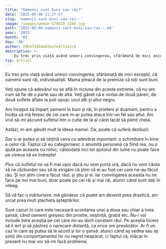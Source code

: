 ```yaml
---
title: "Oamenii sunt buni sau răi?"
date: '2015-05-06 21:27:57'
slug: 'oamenii-sunt-buni-sau-rai--'
image: /images/woman-578820_1280.jpg
path: '2015-05-06-oamenii-sunt-buni-sau-rai--.md'
year: '2015'
month: '05'
day: '06'
author: 59b473454e63ea7e4713a3cd
description: >-
    Eu trec prin viață având uneori convingerea, sfărâmată de mici excepții, că oamenii sunt răi, individualiști. Mama pleacă de la premiza că toți sunt buni.Veți spune că adevărul nu se află în niciuna 
tip: articol
---
```

<div class="kg-card-markdown"><p>Eu trec prin viață având uneori convingerea, sfărâmată de mici excepții, că oamenii sunt răi, individualiști. Mama pleacă de la premiza că toți sunt buni.</p>
<p>Veți spune că adevărul nu se află în niciuna din aceste extreme, că nu are cum să fie de o parte sau de alta. Veți gândi că e vorba de două păreri, de două suflete aflate la poli opuși: unul alb și altul negru. </p>
<p>Am început să împart oamenii în buni și răi, în prieteni și dușmani, pentru a învăța să mă feresc de cei care m-ar putea ataca într-un fel sau altul. Am vrut să-mi ascund sufletul într-o cutie de la al cărei lacăt să pierd cheia.</p>
<p>Astăzi, m-am gândit mult la ideea mamei. Da, poate că suferă deziluzii. </p>
<p>Dar s-ar putea și să obțină ceva cu adevărat important: o schimbare în bine a celor răi. Faptul că eu categorisesc o anumită persoană ca fiind rea, nu o ajută pe aceasta cu nimic; câteodată nici tot ajutorul din lume nu poate face pe cineva să se îndrepte! </p>
<p>Plus că sufletul ne va fi mai ușor dacă nu vom purta ură, dacă nu vom căuta să ne răzbunăm sau să le strigăm că știm că ei au fost cei care ne-au făcut rău. Și noi știm cine a făcut răul, și știu și ei. Iar convingerea aceasta nu ne face pe noi mai buni, doar poate pe cei răi și mai răi, atunci când sunt dați în vileag.</p>
<p>Să vă fac o mărturisire: mă gândesc că poate am devenit prea drastică, am urcat prea mult ștacheta așteptărilor.</p>
<p>Sunt cazuri în care este necesară acordarea unei a doua sau chiar a treia șansă; când oamenii greșesc din prostie, neștință, grabă etc. Nu-i voi include între aceștia pe cei care mi-au dorit constant răul. Pe aceștia încerc să îi iert și să păstrez o oarecare distanță, ca orice om prevăzător. Ar fi un caz în care aș putea să le acord și lor o șansă: atunci când aș vedea sau aș simți din comportamentul lor nu regret neapărat, ci faptul că, măcar în prezent nu mai vor să-mi facă probleme.</p>
<p> </p>
<p> </p>
</div>
    